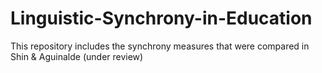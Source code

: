 # Linguistic-Synchrony-in-Education
This repository includes the synchrony measures that were compared in Shin &amp; Aguinalde (under review)
